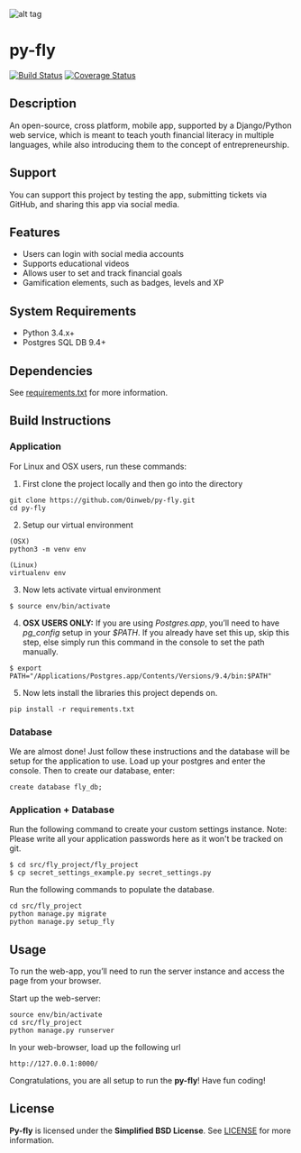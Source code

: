![alt tag](https://github.com/Oinweb/py-fly/blob/master/docs/media/oin-fly-logo.png)

# py-fly 
[![Build Status](https://travis-ci.org/Oinweb/py-fly.svg?branch=master)](https://travis-ci.org/Oinweb/py-fly) [![Coverage Status](https://coveralls.io/repos/github/Oinweb/py-fly/badge.svg?branch=master)](https://coveralls.io/github/Oinweb/py-fly?branch=master)


## Description
An open-source, cross platform, mobile app, supported by a Django/Python web service, which is meant to teach youth financial literacy in multiple languages, while also introducing them to the concept of entrepreneurship.

## Support
You can support this project by testing the app, submitting tickets via GitHub, and sharing this app via social media.

## Features
- Users can login with social media accounts
- Supports educational videos
- Allows user to set and track financial goals
- Gamification elements, such as badges, levels and XP

## System Requirements
* Python 3.4.x+
* Postgres SQL DB 9.4+

## Dependencies
See [requirements.txt](https://github.com/Oinweb/py-fly/blob/master/requirements.txt) for more information.

## Build Instructions
### Application
For Linux and OSX users, run these commands:

1. First clone the project locally and then go into the directory

  ```
  git clone https://github.com/Oinweb/py-fly.git
  cd py-fly
  ```


2. Setup our virtual environment

  ```
  (OSX)
  python3 -m venv env

  (Linux)
  virtualenv env

  ```


3. Now lets activate virtual environment

  ```
  $ source env/bin/activate
  ```


4. **OSX USERS ONLY:** If you are using *Postgres.app*, you’ll need to have *pg_config* setup in your *$PATH*. If you already have set this up, skip this step, else simply run this command in the console to set the path manually.


  ```
  $ export PATH="/Applications/Postgres.app/Contents/Versions/9.4/bin:$PATH"
  ```
  

5. Now lets install the libraries this project depends on.

  ```
  pip install -r requirements.txt
  ```



### Database
We are almost done! Just follow these instructions and the database will be setup for the application to use. Load up your postgres and enter the console. Then to create our database, enter:

  ```
  create database fly_db;

  ```

### Application + Database
Run the following command to create your custom settings instance. Note: Please write all your application passwords here as it won't be tracked on git.

  ```
  $ cd src/fly_project/fly_project
  $ cp secret_settings_example.py secret_settings.py
  ```


Run the following commands to populate the database.

  ```
  cd src/fly_project
  python manage.py migrate 
  python manage.py setup_fly
  ```

## Usage
To run the web-app, you’ll need to run the server instance and access the page from your browser. 

Start up the web-server:

  ```
  source env/bin/activate
  cd src/fly_project
  python manage.py runserver
  ```


In your web-browser, load up the following url
  ```
  http://127.0.0.1:8000/
  ```

Congratulations, you are all setup to run the **py-fly**! Have fun coding!

## License
**Py-fly** is licensed under the **Simplified BSD License**. See [LICENSE](https://github.com/Oinweb/py-fly/blob/master/LICENSE) for more information.


